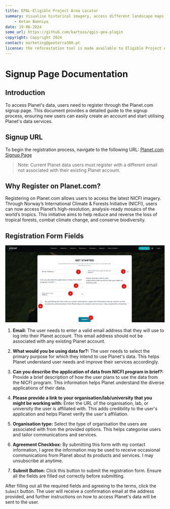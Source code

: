 ```yaml
---
title: EPAL-Eligible Project Area Locator
summary: Visualise historical imagery, access different landscape maps and generate reports for potential afforestation sites.
    - Ketan Bamniya
date: 19-06-2024
some_url: https://github.com/kartoza/qgis-gea-plugin
copyright: Copyright 2024
contact: marketing@geoterra360.pt
license: the reforestation tool is made available to Eligible Project Area Locator (EPAL) under a non-exclusive, sub-licensable, perpetual, irrevocable, royalty-free licence. This which allows EPAL to use and replicate the QGIS plugin and tool for the appointed project areas in Kenya, Uganda, and Malawi; and any other carbon offset future project areas managed, operated, and undertaken by EPAL. The reforestation tool concept, functionality, and operations, as well as the physical QGIS plugin are covered, considered, and always remain the Intellectual Property of GT360.
---
```


# Signup Page Documentation

## Introduction

To access Planet's data, users need to register through the Planet.com signup page. This document provides a detailed guide to the signup process, ensuring new users can easily create an account and start utilising Planet's data services.

## Signup URL

To begin the registration process, navigate to the following URL: [Planet.com Signup Page](https://www.planet.com/nicfi/#sign-up)

> Note: Current Planet data users must register with a different email not associated with their existing Planet account.

## Why Register on Planet.com?

Registering on Planet.com allows users to access the latest NICFI imagery. Through Norway’s International Climate & Forests Initiative (NICFI), users can now access Planet’s high-resolution, analysis-ready mosaics of the world’s tropics. This initiative aims to help reduce and reverse the loss of tropical forests, combat climate change, and conserve biodiversity.

## Registration Form Fields

![SignUp form](./img/sign-up-1.png)

1. **Email:** The user needs to enter a valid email address that they will use to log into their Planet account. This email address should not be associated with any existing Planet account.

2. **What would you be using data for?:** The user needs to select the primary purpose for which they intend to use Planet's data. This helps Planet understand user needs and improve their services accordingly.

3. **Can you describe the application of data from NICFI program in brief?:** Provide a brief description of how the user plans to use the data from the NICFI program. This information helps Planet understand the diverse applications of their data.

4. **Please provide a link to your organisation/lab/university that you might be working with:** Enter the URL of the organisation, lab, or university the user is affiliated with. This adds credibility to the user's application and helps Planet verify the user's affiliation.

5. **Organisation type:** Select the type of organisation the users are associated with from the provided options. This helps categorise users and tailor communications and services.

6. **Agreement Checkbox:** By submitting this form with my contact information, I agree the information may be used to receive occasional communications from Planet about its products and services. I may unsubscribe at anytime.

7. **Submit Button:** Click this button to submit the registration form. Ensure all the fields are filled out correctly before submitting.

After filling out all the required fields and agreeing to the terms, click the `Submit` button. The user will receive a confirmation email at the address provided, and further instructions on how to access Planet's data will be sent to the user.
